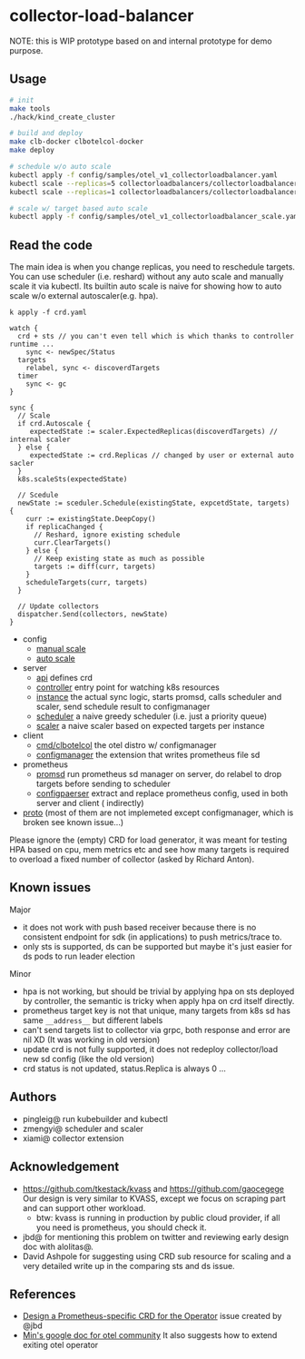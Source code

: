 # collector-load-balancer

NOTE: this is WIP prototype based on and internal prototype for demo purpose.

## Usage

```bash
# init
make tools
./hack/kind_create_cluster

# build and deploy
make clb-docker clbotelcol-docker
make deploy

# schedule w/o auto scale
kubectl apply -f config/samples/otel_v1_collectorloadbalancer.yaml
kubectl scale --replicas=5 collectorloadbalancers/collectorloadbalancer-sample
kubectl scale --replicas=1 collectorloadbalancers/collectorloadbalancer-sample

# scale w/ target based auto scale
kubectl apply -f config/samples/otel_v1_collectorloadbalancer_scale.yaml
```

## Read the code

The main idea is when you change replicas, you need to reschedule targets. You can use scheduler (i.e. reshard) without
any auto scale and manually scale it via kubectl. Its builtin auto scale is naive for showing how to auto scale w/o
external autoscaler(e.g. hpa).

```
k apply -f crd.yaml

watch {
  crd + sts // you can't even tell which is which thanks to controller runtime ...
    sync <- newSpec/Status
  targets
    relabel, sync <- discoverdTargets
  timer
    sync <- gc
}

sync {
  // Scale
  if crd.Autoscale {
     expectedState := scaler.ExpectedReplicas(discoverdTargets) // internal scaler
  } else {
     expectedState := crd.Replicas // changed by user or external auto sacler
  }
  k8s.scaleSts(expectedState)
  
  // Scedule
  newState := sceduler.Schedule(existingState, expcetdState, targets) {
    curr := existingState.DeepCopy()
    if replicaChanged {
      // Reshard, ignore existing schedule
      curr.ClearTargets()
    } else {
      // Keep existing state as much as possible
      targets := diff(curr, targets)
    }
    scheduleTargets(curr, targets)
  }
  
  // Update collectors
  dispatcher.Send(collectors, newState)
}
```

- config
    - [manual scale](config/samples/otel_v1_collectorloadbalancer.yaml)
    - [auto scale](config/samples/otel_v1_collectorloadbalancer_scale.yaml)
- server
    - [api](api/v1/collectorloadbalancer_types.go) defines crd
    - [controller](controllers/collectorloadbalancer_controller.go) entry point for watching k8s resources
    - [instance](loadbalancer/instance.go) the actual sync logic, starts promsd, calls scheduler and scaler, send
      schedule result to configmanager
    - [scheduler](loadbalancer/scheduler.go) a naive greedy scheduler (i.e. just a priority queue)
    - [scaler](loadbalancer/scaler.go) a naive scaler based on expected targets per instance
- client
    - [cmd/clbotelcol](cmd/clbotelcol) the otel distro w/ configmanager
    - [configmanager](configmanager) the extension that writes prometheus file sd
- prometheus
    - [promsd](loadbalancer/promsd) run prometheus sd manager on server, do relabel to drop targets before sending to
      scheduler
    - [configpaerser](loadbalancer/configparser) extract and replace prometheus config, used in both server and client (
      indirectly)
- [proto](proto/src) (most of them are not implemeted except configmanager, which is broken see known issue...)

Please ignore the (empty) CRD for load generator, it was meant for testing HPA based on cpu, mem metrics etc and see how
many targets is required to overload a fixed number of collector (asked by Richard Anton).

## Known issues

Major

- it does not work with push based receiver because there is no consistent endpoint for sdk (in applications) to push
  metrics/trace to.
- only sts is supported, ds can be supported but maybe it's just easier for ds pods to run leader election

Minor

- hpa is not working, but should be trivial by applying hpa on sts deployed by controller, the semantic is tricky when
  apply hpa on crd itself directly.
- prometheus target key is not that unique, many targets from k8s sd has same `__address__` but different labels
- can't send targets list to collector via grpc, both response and error are nil XD (It was working in old version)
- update crd is not fully supported, it does not redeploy collector/load new sd config (like the old version)
- crd status is not updated, status.Replica is always 0 ...

## Authors

- pingleig@ run kubebuilder and kubectl
- zmengyi@ scheduler and scaler
- xiami@ collector extension

## Acknowledgement

- https://github.com/tkestack/kvass and https://github.com/gaocegege Our design is very similar to KVASS, except we
  focus on scraping part and can support other workload.
    - btw: kvass is running in production by public cloud provider, if all you need is prometheus, you should check it.
- jbd@ for mentioning this problem on twitter and reviewing early design doc with alolitas@.
- David Ashpole for suggesting using CRD sub resource for scaling and a very detailed write up in the comparing sts and
  ds issue.

## References

- [Design a Prometheus-specific CRD for the Operator](https://github.com/open-telemetry/wg-prometheus/issues/23) issue
  created by @jbd
- [Min's google doc for otel community](https://docs.google.com/document/d/13Gcu5SlbgjrsQJQUuZAjdQo1MOQA76Yji3oX8yHh-p8/edit#heading=h.l07w4n89sdn5)
  It also suggests how to extend exiting otel operator
